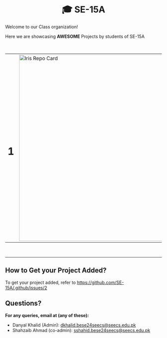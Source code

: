 <h1 align="center">🎓 SE-15A </h1>

Welcome to our Class organization!

Here we are showcasing **AWESOME** Projects by students of SE-15A

<br>


<table align="center">


  <!-- TABLE FOR ADDING PROJECTS -->

  <!-- ADD YOUR PROJECT BELLOW THIS COMMENT -->


<tr>
  <td width="100" align="center">
    <h1>1</h1>
  </td>

  <!-- Left: Repo Card -->
  <td>
    <a href="https://github.com/d-khalid/iris">
      <img
        src="https://github-readme-stats.vercel.app/api/pin/?username=d-khalid&repo=iris&theme=github_dark"
        width="600"
        alt="Iris Repo Card"
      >
    </a>
  </td>

  <!-- Right: Circular Avatars (no styles) -->
  <td width="200" align="center">
    <a href="https://github.com/d-khalid">
      <img
        src="https://images.weserv.nl/?url=avatars.githubusercontent.com/d-khalid&mask=circle&w=64&h=64"
        width="64"
        height="64"
        alt="d-khalid"
      >
    </a>
    <a href="https://github.com/shahzaibahmad05">
      <img
        src="https://images.weserv.nl/?url=avatars.githubusercontent.com/shahzaibahmad05&mask=circle&w=64&h=64"
        width="64"
        height="64"
        alt="shahzaibahmad05"
      >
    </a>
  </td>
</tr>


  
</table>


<br>
<hr>

## How to Get your Project Added?

To get your project added, refer to https://github.com/SE-15A/.github/issues/2

## Questions?

**For any queries, email at (any of these):**

- Danyal Khalid (Admin): dkhalid.bese24seecs@seecs.edu.pk
- Shahzaib Ahmad (co-admin): sshahid.bese24seecs@seecs.edu.pk
